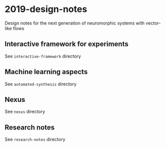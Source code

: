 # 2019-design-notes

Design notes for the next generation of neuromorphic systems with vector-like flows

## Interactive framework for experiments

See `interactive-framework` directory

## Machine learning aspects

See `automated-synthesis` directory

## Nexus

See `nexus` directory

## Research notes

See `research-notes` directory
